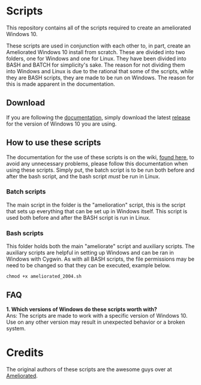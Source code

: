 # Scripts

This repository contains all of the scripts required to create an ameliorated Windows 10.

These scripts are used in conjunction with each other to, in part, create an Ameliorated Windows 10 install from scratch. These are divided into two folders, one for Windows and one for Linux. They have been divided into BASH and BATCH for simplicity's sake. The reason for not dividing them into Windows and Linux is due to the rational that some of the scripts, while they are BASH scripts, they are made to be run on Windows. The reason for this is made apparent in the documentation.

## Download

If you are following the [documentation](https://wiki.ameliorated.info/doku.php?id=documentation_2004), simply download the latest [release](https://git.ameliorated.info/malte/scripts/releases) for the version of Windows 10 you are using.

## How to use these scripts

The documentation for the use of these scripts is on the wiki, [found here](https://wiki.ameliorated.info), to avoid any unnecessary problems, please follow this documentation when using these scripts. Simply put, the batch script is to be run both before and after the bash script, and the bash script *must* be run in Linux.

### Batch scripts

The main script in the folder is the "amelioration" script, this is the script that sets up everything that can be set up in Windows itself. This script is used both before and after the BASH script is run in Linux.

### Bash scripts

This folder holds both the main "ameliorate" script and auxiliary scripts. The auxiliary scripts are helpful in setting up Windows and can be ran in Windows with Cygwin. As with all BASH scripts, the file permissions may be need to be changed so that they can be executed, example below.

`chmod +x ameliorated_2004.sh`

## FAQ

 **1. Which versions of Windows do these scripts worth with?**  
    Ans: The scripts are made to work with a specific version of Windows 10. Use on any other version may result in unexpected behavior or a broken system.

# Credits
The original authors of these scripts are the awesome guys over at [Ameliorated](https://ameliorated.info). 